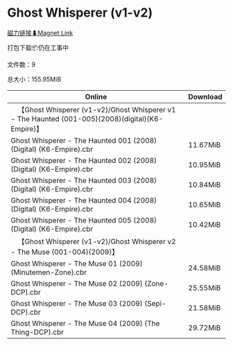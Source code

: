 # Ghost Whisperer (v1-v2)

[磁力链接⬇Magnet Link](magnet:?xt=urn:btih:080e2d1a11d81207f40e8c4642fb3b8a2dcdcfe4&dn=Ghost%20Whisperer%20%28v1-v2%29)

打包下载📦仍在工事中

文件数：9

总大小：155.95MiB

Online | Download
--- | ---
&emsp;【Ghost Whisperer (v1-v2)/Ghost Whisperer v1 - The Haunted (001-005)(2008)(digital)(K6-Empire)】 | 
Ghost Whisperer - The Haunted 001 (2008) (Digital) (K6-Empire).cbr | 11.67MiB
Ghost Whisperer - The Haunted 002 (2008) (Digital) (K6-Empire).cbr | 10.95MiB
Ghost Whisperer - The Haunted 003 (2008) (Digital) (K6-Empire).cbr | 10.84MiB
Ghost Whisperer - The Haunted 004 (2008) (Digital) (K6-Empire).cbr | 10.65MiB
Ghost Whisperer - The Haunted 005 (2008) (Digital) (K6-Empire).cbr | 10.42MiB
&emsp;【Ghost Whisperer (v1-v2)/Ghost Whisperer v2 - The Muse (001-004)(2009)】 | 
Ghost Whisperer - The Muse 01 (2009) (Minutemen-Zone).cbr | 24.58MiB
Ghost Whisperer - The Muse 02 (2009) (Zone-DCP).cbr | 25.55MiB
Ghost Whisperer - The Muse 03 (2009) (Sepi-DCP).cbr | 21.58MiB
Ghost Whisperer - The Muse 04 (2009) (The Thing-DCP).cbr | 29.72MiB